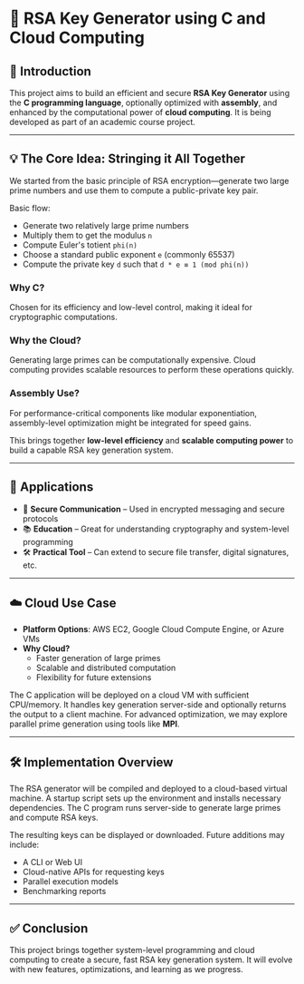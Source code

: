 # 🔐 RSA Key Generator using C and Cloud Computing

## 📘 Introduction

This project aims to build an efficient and secure **RSA Key Generator** using the **C programming language**, optionally optimized with **assembly**, and enhanced by the computational power of **cloud computing**. It is being developed as part of an academic course project.

---

## 💡 The Core Idea: Stringing it All Together

We started from the basic principle of RSA encryption—generate two large prime numbers and use them to compute a public-private key pair.

Basic flow:
- Generate two relatively large prime numbers
- Multiply them to get the modulus `n`
- Compute Euler's totient `phi(n)`
- Choose a standard public exponent `e` (commonly 65537)
- Compute the private key `d` such that `d * e ≡ 1 (mod phi(n))`

### Why C?
Chosen for its efficiency and low-level control, making it ideal for cryptographic computations.

### Why the Cloud?
Generating large primes can be computationally expensive. Cloud computing provides scalable resources to perform these operations quickly.

### Assembly Use?
For performance-critical components like modular exponentiation, assembly-level optimization might be integrated for speed gains.

This brings together **low-level efficiency** and **scalable computing power** to build a capable RSA key generation system.

---

## 🚀 Applications

- 🔐 **Secure Communication** – Used in encrypted messaging and secure protocols
- 📚 **Education** – Great for understanding cryptography and system-level programming
- 🛠️ **Practical Tool** – Can extend to secure file transfer, digital signatures, etc.

---

## ☁️ Cloud Use Case

- **Platform Options**: AWS EC2, Google Cloud Compute Engine, or Azure VMs
- **Why Cloud?**
  - Faster generation of large primes
  - Scalable and distributed computation
  - Flexibility for future extensions

The C application will be deployed on a cloud VM with sufficient CPU/memory. It handles key generation server-side and optionally returns the output to a client machine. For advanced optimization, we may explore parallel prime generation using tools like **MPI**.

---

## 🛠️ Implementation Overview

The RSA generator will be compiled and deployed to a cloud-based virtual machine. A startup script sets up the environment and installs necessary dependencies. The C program runs server-side to generate large primes and compute RSA keys.

The resulting keys can be displayed or downloaded. Future additions may include:
- A CLI or Web UI
- Cloud-native APIs for requesting keys
- Parallel execution models
- Benchmarking reports

---

## ✅ Conclusion

This project brings together system-level programming and cloud computing to create a secure, fast RSA key generation system. It will evolve with new features, optimizations, and learning as we progress.
